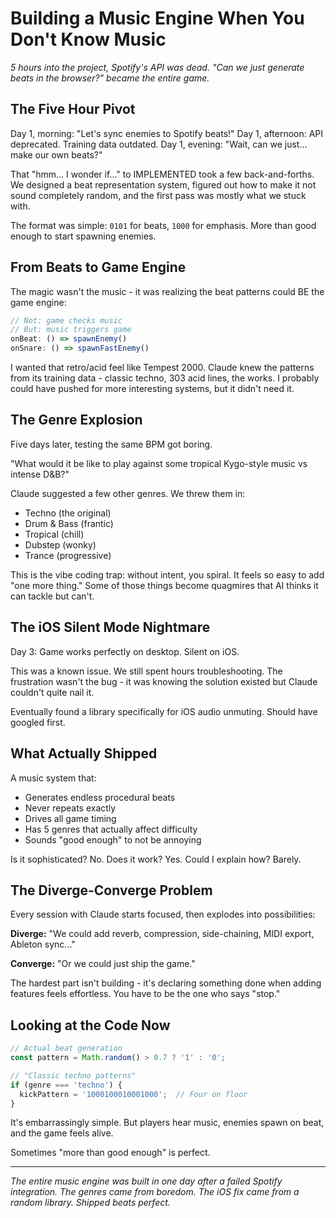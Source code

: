 # Building a Music Engine When You Don't Know Music

*5 hours into the project, Spotify's API was dead. "Can we just generate beats in the browser?" became the entire game.*

## The Five Hour Pivot

Day 1, morning: "Let's sync enemies to Spotify beats!"
Day 1, afternoon: API deprecated. Training data outdated.
Day 1, evening: "Wait, can we just... make our own beats?"

That "hmm... I wonder if..." to IMPLEMENTED took a few back-and-forths. We designed a beat representation system, figured out how to make it not sound completely random, and the first pass was mostly what we stuck with.

The format was simple: `0101` for beats, `1000` for emphasis. More than good enough to start spawning enemies.

## From Beats to Game Engine

The magic wasn't the music - it was realizing the beat patterns could BE the game engine:

```javascript
// Not: game checks music
// But: music triggers game
onBeat: () => spawnEnemy()
onSnare: () => spawnFastEnemy()
```

I wanted that retro/acid feel like Tempest 2000. Claude knew the patterns from its training data - classic techno, 303 acid lines, the works. I probably could have pushed for more interesting systems, but it didn't need it.

## The Genre Explosion

Five days later, testing the same BPM got boring.

"What would it be like to play against some tropical Kygo-style music vs intense D&B?"

Claude suggested a few other genres. We threw them in:
- Techno (the original)
- Drum & Bass (frantic)
- Tropical (chill)
- Dubstep (wonky)
- Trance (progressive)

This is the vibe coding trap: without intent, you spiral. It feels so easy to add "one more thing." Some of those things become quagmires that AI thinks it can tackle but can't.

## The iOS Silent Mode Nightmare

Day 3: Game works perfectly on desktop. Silent on iOS.

This was a known issue. We still spent hours troubleshooting. The frustration wasn't the bug - it was knowing the solution existed but Claude couldn't quite nail it.

Eventually found a library specifically for iOS audio unmuting. Should have googled first.

## What Actually Shipped

A music system that:
- Generates endless procedural beats
- Never repeats exactly
- Drives all game timing
- Has 5 genres that actually affect difficulty
- Sounds "good enough" to not be annoying

Is it sophisticated? No.
Does it work? Yes.
Could I explain how? Barely.

## The Diverge-Converge Problem

Every session with Claude starts focused, then explodes into possibilities:

**Diverge:** "We could add reverb, compression, side-chaining, MIDI export, Ableton sync..."

**Converge:** "Or we could just ship the game."

The hardest part isn't building - it's declaring something done when adding features feels effortless. You have to be the one who says "stop."

## Looking at the Code Now

```javascript
// Actual beat generation
const pattern = Math.random() > 0.7 ? '1' : '0';

// "Classic techno patterns"
if (genre === 'techno') {
  kickPattern = '1000100010001000';  // Four on floor
}
```

It's embarrassingly simple. But players hear music, enemies spawn on beat, and the game feels alive.

Sometimes "more than good enough" is perfect.

---

*The entire music engine was built in one day after a failed Spotify integration. The genres came from boredom. The iOS fix came from a random library. Shipped beats perfect.*